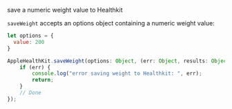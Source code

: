save a numeric weight value to Healthkit

`saveWeight` accepts an options object containing a numeric weight value:
```javascript
let options = {
  value: 200
}
```

```javascript
AppleHealthKit.saveWeight(options: Object, (err: Object, results: Object) => {
    if (err) {
        console.log("error saving weight to Healthkit: ", err);
        return;
    }
    // Done
});
```